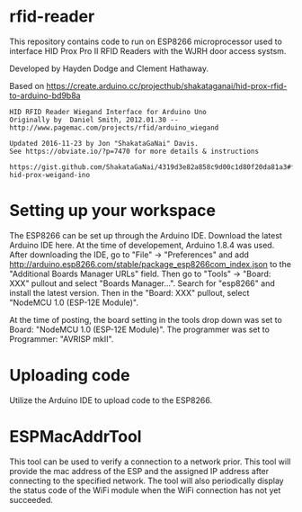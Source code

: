 # rfid-reader
This repository contains code to run on ESP8266 microprocessor used to interface HID Prox Pro II RFID Readers with the WJRH door access systsm.

Developed by Hayden Dodge and Clement Hathaway.

Based on https://create.arduino.cc/projecthub/shakataganai/hid-prox-rfid-to-arduino-bd9b8a
    
    HID RFID Reader Wiegand Interface for Arduino Uno
    Originally by  Daniel Smith, 2012.01.30 -- http://www.pagemac.com/projects/rfid/arduino_wiegand

    Updated 2016-11-23 by Jon "ShakataGaNai" Davis.
    See https://obviate.io/?p=7470 for more details & instructions

    https://gist.github.com/ShakataGaNai/4319d3e82a858c9d00c1d80f20da81a3#file-hid-prox-weigand-ino

# Setting up your workspace
The ESP8266 can be set up through the Arduino IDE. Download the latest Arduino IDE here. At the time of developement, Arduino 1.8.4 was used. After downloading the IDE, go to "File" -> "Preferences" and add http://arduino.esp8266.com/stable/package_esp8266com_index.json to the "Additional Boards Manager URLs" field. Then go to "Tools" -> "Board: XXX" pullout and select "Boards Manager...". Search for "esp8266" and install the latest version. Then in the "Board: XXX" pullout, select "NodeMCU 1.0 (ESP-12E Module)".

At the time of posting, the board setting in the tools drop down was set to Board: "NodeMCU 1.0 (ESP-12E Module)".
The programmer was set to Programmer: "AVRISP mkII".

# Uploading code
Utilize the Arduino IDE to upload code to the ESP8266.

# ESPMacAddrTool
This tool can be used to verify a connection to a network prior. This tool will provide the mac address of the ESP and the assigned IP address after connecting to the specified network. The tool will also periodically display the status code of the WiFi module when the WiFi connection has not yet succeeded.


